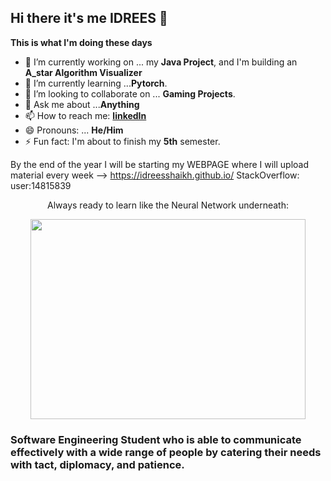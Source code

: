 ## Hi there it's me IDREES 👋

**This is what I'm doing these days**

- 🔭 I’m currently working on ... my **Java Project**, and I'm building an **A_star Algorithm Visualizer** 
- 🌱 I’m currently learning ...**Pytorch**.
- 👯 I’m looking to collaborate on ... **Gaming Projects**.
- 💬 Ask me about ...**Anything**
- 📫 How to reach me: [**linkedIn**](https://www.linkedin.com/in/idreesrazak/)
- 😄 Pronouns: ... **He/Him**
- ⚡ Fun fact: I'm about to finish my **5th** semester.

By the end of the year I will be starting my WEBPAGE where I will upload material every week --> https://idreesshaikh.github.io/
StackOverflow: user:14815839

<div align="center" >
  <p align="center"> Always ready to learn like the Neural Network underneath: </p> 
</div>
<p align="center" >
  <img src="https://cdn-images-1.medium.com/max/550/1*pO5X2c28F1ysJhwnmPsy3Q.gif" width="440" height="320" />
</p>

### Software Engineering Student who is able to communicate effectively with a wide range of people by catering their needs with tact, diplomacy, and patience.
